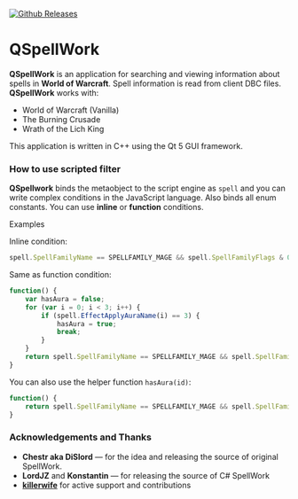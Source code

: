 [![Github Releases](https://img.shields.io/github/downloads/sidsukana/QSpellWork/latest/total.svg)](https://github.com/sidsukana/QSpellWork/releases)

# QSpellWork

**QSpellWork** is an application for searching and viewing information about spells in **World of Warcraft**. Spell information is read from client DBC files. **QSpellWork** works with:

* World of Warcraft (Vanilla)
* The Burning Crusade
* Wrath of the Lich King

This application is written in C++ using the Qt 5 GUI framework.

### How to use scripted filter

**QSpellwork** binds the metaobject to the script engine as `spell` and you can write complex conditions in the JavaScript language. Also binds all enum constants. You can use **inline** or **function** conditions.

Examples

Inline condition:
```javascript
spell.SpellFamilyName == SPELLFAMILY_MAGE && spell.SpellFamilyFlags & 0x1 && spell.hasAura(3)
```

Same as function condition:
```javascript
function() {
    var hasAura = false;
    for (var i = 0; i < 3; i++) {
        if (spell.EffectApplyAuraName(i) == 3) {
            hasAura = true;
            break;
        }
    }
    return spell.SpellFamilyName == SPELLFAMILY_MAGE && spell.SpellFamilyFlags & 0x1 && hasAura;
}
```

You can also use the helper function `hasAura(id)`:

```javascript
function() {
    return spell.SpellFamilyName == SPELLFAMILY_MAGE && spell.SpellFamilyFlags & 0x1 && spell.hasAura(3);
}
```

### Acknowledgements and Thanks

- **Chestr aka DiSlord** — for the idea and releasing the source of original SpellWork.
- **LordJZ** and **Konstantin** — for releasing the source of C# SpellWork
- [**killerwife**](https://github.com/killerwife) for active support and contributions
